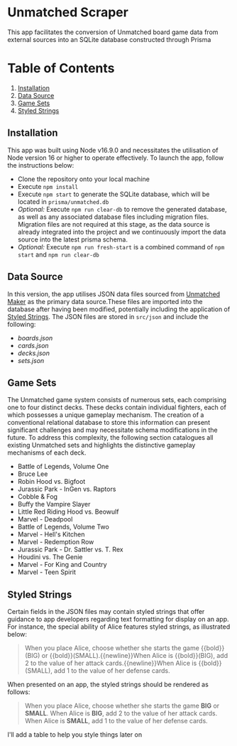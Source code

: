 # Unmatched Scraper

This app facilitates the conversion of Unmatched board game data from external sources into an SQLite database constructed through Prisma

# Table of Contents

1. [Installation](#installation)
2. [Data Source](#data-source)
3. [Game Sets](#game-sets)
4. [Styled Strings](#styled-strings)

## <a name="installation"></a> Installation

This app was built using Node v16.9.0 and necessitates the utilisation of Node version 16 or higher to operate effectively. To launch the app, follow the instructions below:

- Clone the repository onto your local machine
- Execute `npm install`
- Execute `npm start` to generate the SQLite database, which will be located in `prisma/unmatched.db`
- _Optional:_ Execute `npm run clear-db` to remove the generated database, as well as any associated database files including migration files. Migration files are not required at this stage, as the data source is already integrated into the project and we continuously import the data source into the latest prisma schema.
- _Optional:_ Execute `npm run fresh-start` is a combined command of `npm start` and `npm run clear-db`

## <a name="data-source"></a> Data Source

In this version, the app utilises JSON data files sourced from [Unmatched Maker](https://unmatched.cards) as the primary data source.These files are imported into the database after having been modified, potentially including the application of [Styled Strings](#styled-strings). The JSON files are stored in `src/json` and include the following:

- _boards.json_
- _cards.json_
- _decks.json_
- _sets.json_

## <a name="game-sets"></a> Game Sets

The Unmatched game system consists of numerous sets, each comprising one to four distinct decks. These decks contain individual fighters, each of which possesses a unique gameplay mechanism. The creation of a conventional relational database to store this information can present significant challenges and may necessitate schema modifications in the future. To address this complexity, the following section catalogues all existing Unmatched sets and highlights the distinctive gameplay mechanisms of each deck.

- Battle of Legends, Volume One
- Bruce Lee
- Robin Hood vs. Bigfoot
- Jurassic Park - InGen vs. Raptors
- Cobble & Fog
- Buffy the Vampire Slayer
- Little Red Riding Hood vs. Beowulf
- Marvel - Deadpool
- Battle of Legends, Volume Two
- Marvel - Hell's Kitchen
- Marvel - Redemption Row
- Jurassic Park - Dr. Sattler vs. T. Rex
- Houdini vs. The Genie
- Marvel - For King and Country
- Marvel - Teen Spirit

## <a name="styled-strings"></a> Styled Strings

Certain fields in the JSON files may contain styled strings that offer guidance to app developers regarding text formatting for display on an app. For instance, the special ability of Alice features styled strings, as illustrated below:

> When you place Alice, choose whether she starts the game {{bold}}(BIG) or {{bold}}(SMALL).{{newline}}When Alice is {{bold}}(BIG), add 2 to the value of her attack cards.{{newline}}When Alice is {{bold}}(SMALL), add 1 to the value of her defense cards.

When presented on an app, the styled strings should be rendered as follows:

> When you place Alice, choose whether she starts the game **BIG** or **SMALL**.
> When Alice is **BIG**, add 2 to the value of her attack cards.
> When Alice is **SMALL**, add 1 to the value of her defense cards.

I'll add a table to help you style things later on
